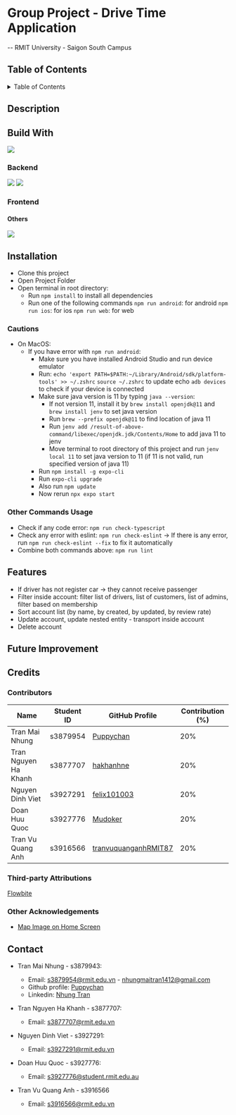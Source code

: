 # Group Project - Drive Time Application

-- RMIT University - Saigon South Campus

## Table of Contents

<details>
    <summary>Table of Contents</summary>
  <ol>
    <li>
      <a href="#description">Description</a>
    </li>
    <li><a href="#built-with">Built With</a></li>
    <li>
      <a href="#installation">Installation</a>
      <ul>
        <li><a href="#prerequisites">Prerequisites</a></li>
        <li><a href="#installation">Installation</a></li>
      </ul>
    </li>
    <li><a href="#features">Features</a></li>
    <li>
      <a href="#credits">Credits</a>
      <ul>
        <li><a href="#contributors">Contributors</a></li>
        <li><a href="#third-party-attributions">Third-party Attributions</a></li>
        <li><a href="#other-acknowledgements">Other Acknowledgements</a></li>
      </ul>
    </li>
    <li><a href="#contact">Contact</a></li>
  </ol>
</details>

## Description

## Build With

![](https://img.shields.io/badge/React_Native-20232A?style=for-the-badge&logo=react&logoColor=61DAFB)

### Backend

![](https://img.shields.io/badge/firebase-ffca28?style=for-the-badge&logo=firebase&logoColor=black)
![](https://img.shields.io/badge/Google_Cloud-4285F4?style=for-the-badge&logo=google-cloud&logoColor=white)

### Frontend

#### Others

![](https://img.shields.io/badge/Font_Awesome-339AF0?style=for-the-badge&logo=fontawesome&logoColor=white)

## Installation

- Clone this project
- Open Project Folder
- Open terminal in root directory:
  - Run `npm install` to install all dependencies
  - Run one of the following commands
    `npm run android`: for android
    `npm run ios`: for ios
    `npm run web`: for web

### Cautions

- On MacOS:
  - If you have error with `npm run android`:
    - Make sure you have installed Android Studio and run device emulator
    - Run:
      `echo 'export PATH=$PATH:~/Library/Android/sdk/platform-tools' >> ~/.zshrc`
      `source ~/.zshrc` to update echo
      `adb devices` to check if your device is connected
    - Make sure java version is 11 by typing `java --version`:
      - If not version 11, install it by `brew install openjdk@11` and `brew install jenv` to set java version
      - Run `brew --prefix openjdk@11` to find location of java 11
      - Run `jenv add /result-of-above-command/libexec/openjdk.jdk/Contents/Home` to add java 11 to jenv
      - Move terminal to root directory of this project and run `jenv local 11` to set java version to 11 (if 11 is not valid, run specified version of java 11)
    - Run `npm install -g expo-cli`
    - Run `expo-cli upgrade`
    - Also run `npm update`
    - Now rerun `npx expo start`

### Other Commands Usage

- Check if any code error: `npm run check-typescript`
- Check any error with eslint: `npm run check-eslint`
  -> If there is any error, run `npm run check-eslint --fix` to fix it automatically
- Combine both commands above: `npm run lint`

## Features
- If driver has not register car -> they cannot receive passenger
- Filter inside account: filter list of drivers, list of customers, list of admins, filter based on membership
- Sort account list (by name, by created, by updated, by review rate)
- Update account, update nested entity - transport inside account
- Delete account

## Future Improvement

## Credits

### Contributors

| Name                 | Student ID | GitHub Profile                                                  | Contribution (%) |
| -------------------- | ---------- | --------------------------------------------------------------- | ---------------- |
| Tran Mai Nhung       | s3879954   | [Puppychan](https://github.com/Puppychan)                       | 20%              |
| Tran Nguyen Ha Khanh | s3877707   | [hakhanhne](https://github.com/hakhanhne)                       | 20%              |
| Nguyen Dinh Viet     | s3927291   | [felix101003](https://github.com/felix101003)                   | 20%              |
| Doan Huu Quoc        | s3927776   | [Mudoker](https://github.com/Mudoker)                           | 20%              |
| Tran Vu Quang Anh    | s3916566   | [tranvuquanganhRMIT87](https://github.com/tranvuquanganhRMIT87) | 20%              |

### Third-party Attributions

[Flowbite](https://flowbite.com)

### Other Acknowledgements
- [Map Image on Home Screen](https://www.vecteezy.com/vector-art/7017843-abstract-polygon-world-map-vector-illustration-geometric-structure-in-blue-color-for-presentation-booklet-website-and-other-design-projects-polygonal-background)

## Contact

- Tran Mai Nhung - s3879943:

  - Email: s3879954@rmit.edu.vn - nhungmaitran1412@gmail.com
  - Github profile: [Puppychan](https://github.com/Puppychan)
  - Linkedin: [Nhung Tran](https://www.linkedin.com/in/nhung-tran-528396210/)

- Tran Nguyen Ha Khanh - s3877707:

  - Email: s3877707@rmit.edu.vn

- Nguyen Dinh Viet - s3927291:
  - Email: s3927291@rmit.edu.vn
- Doan Huu Quoc - s3927776:
  - Email: s3927776@student.rmit.edu.au
- Tran Vu Quang Anh - s3916566
  - Email: s3916566@rmit.edu.vn
